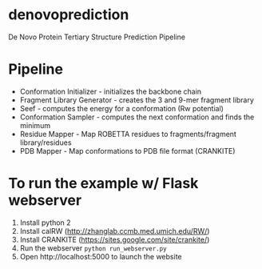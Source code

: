 # denovoprediction
De Novo Protein Tertiary Structure Prediction Pipeline

# Pipeline
- Conformation Initializer - initializes the backbone chain
- Fragment Library Generator - creates the 3 and 9-mer fragment library
- Seef - computes the energy for a conformation (Rw potential)
- Conformation Sampler - computes the next conformation and finds the minimum
- Residue Mapper - Map ROBETTA residues to fragments/fragment library/residues
- PDB Mapper - Map conformations to PDB file format (CRANKITE)

# To run the example w/ Flask webserver
1. Install python 2
2. Install calRW (http://zhanglab.ccmb.med.umich.edu/RW/)
3. Install CRANKITE (https://sites.google.com/site/crankite/)
4. Run the webserver
    `python run_webserver.py`
5. Open http://localhost:5000 to launch the website

